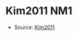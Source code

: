 <a name="material" />

# Kim2011 NM1
<script type="application/ld+json">
  {
    "@context": "https://schema.org/",
    "@type": "ChemicalSubstance",
    "http://purl.org/dc/terms/conformsTo":
      {
        "@type": "CreativeWork",
        "@id": "https://bioschemas.org/profiles/ChemicalSubstance/0.4-RELEASE/"
      },
    "@id": "https://egonw.github.io/nanowiki/nanowiki293.html#material",
    "name": "Kim2011 NM1",
    "sameAs": "http://127.0.0.1/mediawiki/index.php/Special:URIResolver/Kim2011_NM1"
  }
</script>


* Source: [Kim2011](Kim2011.md)
